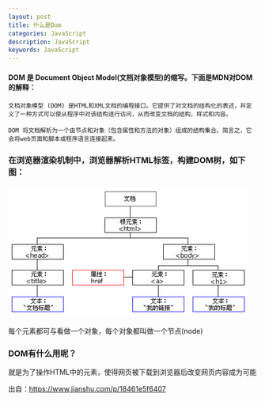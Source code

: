 ```yaml
---
layout: post
title: 什么是Dom
categories: JavaScript
description: JavaScript
keywords: JavaScript
---
```


#### DOM 是 Document Object Model(文档对象模型)的缩写。下面是MDN对DOM的解释：

```
文档对象模型 (DOM) 是HTML和XML文档的编程接口。它提供了对文档的结构化的表述，并定义了一种方式可以使从程序中对该结构进行访问，从而改变文档的结构，样式和内容。

DOM 将文档解析为一个由节点和对象（包含属性和方法的对象）组成的结构集合。简言之，它会将web页面和脚本或程序语言连接起来。
```
### 在浏览器渲染机制中，浏览器解析HTML标签，构建DOM树，如下图：

![](/images/posts/javascript/dom-tree.jpg)


每个元素都可与看做一个对象，每个对象都叫做一个节点(node)
### DOM有什么用呢？
就是为了操作HTML中的元素，使得网页被下载到浏览器后改变网页内容成为可能


出自：https://www.jianshu.com/p/18461e5f6407